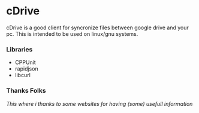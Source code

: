 # cDrive
cDrive is a good client for syncronize files between google drive and your pc.
This is intended to be used on linux/gnu systems.


### Libraries
* CPPUnit
* rapidjson
* libcurl 


### Thanks Folks
*This where i thanks to some websites for having (some) usefull information*
